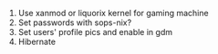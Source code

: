 1. Use xanmod or liquorix kernel for gaming machine
2. Set passwords with sops-nix?
3. Set users' profile pics and enable in gdm
4. Hibernate

